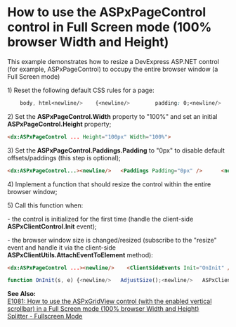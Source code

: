 # How to use the ASPxPageControl control in Full Screen mode (100% browser Width and Height)


<p>This example demonstrates how to resize a DevExpress ASP.NET control (for example, ASPxPageControl) to occupy the entire browser window (a Full Screen mode)</p><p>1) Reset the following default CSS rules for a page:</p>

```css
    body, html<newline/>    {<newline/>        padding: 0;<newline/>        margin: 0;<newline/>    }<newline/>
```

<p>2) Set the <strong>ASPxPageControl.Width</strong> property to "100%" and set an initial <strong>ASPxPageControl.Height</strong> property;</p>

```aspx
<dx:ASPxPageControl ... Height="100px" Width="100%">
```

<p> </p><p>3) Set the<strong> ASPxPageControl.Paddings.Padding</strong> to "0px" to disable default offsets/paddings (this step is optional);</p>

```aspx
<dx:ASPxPageControl...><newline/>   <Paddings Padding="0px" />      <newline/></dx:ASPxPageControl>
```

<p> </p><p>4) Implement a function that should resize the control within the entire browser window;</p><p>5) Call this function when:</p><p>- the control is initialized for the first time (handle the client-side <strong>ASPxClientControl.Init</strong> event);</p><p>- the browser window size is changed/resized (subscribe to the "resize" event and handle it via the client-side <strong>ASPxClientUtils.AttachEventToElement</strong> method):</p>

```aspx
<dx:ASPxPageControl ...><newline/>    <ClientSideEvents Init="OnInit" /><newline/></dx:ASPxPageControl>
```

<p> </p>

```js
function OnInit(s, e) {<newline/>   AdjustSize();<newline/>   ASPxClientUtils.AttachEventToElement(window, "resize", function(evt) {<newline/>      AdjustSize();<newline/>   });<newline/>}<newline/>function AdjustSize() {<newline/>  var height = document.documentElement.clientHeight;<newline/>  pc.SetHeight(height);<newline/>}
```

<p> </p><p><strong>See Also:<br />
</strong><a href="https://www.devexpress.com/Support/Center/p/E1081">E1081: How to use the ASPxGridView control (with the enabled vertical scrollbar) in a Full Screen mode (100% browser Width and Height)</a><br />
<a href="http://demos.devexpress.com/ASPxperienceDemos/Splitter/FullscreenMode.aspx"><u>Splitter - Fullscreen Mode</u></a></p>

<br/>



